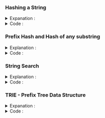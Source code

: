 ### Hashing a String
    
<details> 
  <summary> Expanation : </summary>
    
<br>
    
  |   |   |  
  |---|---|
  | ![1](https://user-images.githubusercontent.com/63524824/203860954-bef214a5-00d0-4f2b-8652-21fe910336ea.png)  |   ![image](https://user-images.githubusercontent.com/63524824/203861179-526f8bc4-ba06-457b-bd2b-d54026dbb3dd.png)  |

 
  
  <strong> Note : </strong>   Base and Mod value should be <b>co-prime</b>. 
  <br> 
  Probability of having same hash for two different string is <b> ( 1 / mod_value ) </b> . To minimize this prbability use a <b> reletively large  prime number </b>  
  In this case ,<b> 10<sup>9</sup>+7 </b> is safe to use. 
  
  To minimize it more, we may go for <b> Double Hashing </b>. <br>
  
  <b> Double Hashing : </b> It is a techinque in where two different ( base and mod ) pair to generate hash_value of a string and both together used to represent this string.<br>
 
  Let's say , 
  
  |   |   |  
  |---|---|
  |  base_1 = 27  | base_2 = 28   |  
  |  mod_1 = 10<sup>9</sup>+7  |  mod_2 = 10<sup>9</sup>+11   |  

  In this case , probability of having same Hash = <b> 1 / ( 10<sup>9</sup>+7 ) * ( 10<sup>9</sup>+11 )  </b>
  
  In Double Hashing, if hash_value for a particular ( base and mode ) pair get same , there is a little change to get similiar for different pair. So double hash make it 
  more unique.
   
   
</details>

<details> 
 <summary> Code : </summary>
    
 <br> <b> Single Hash : </b> <br> 
  
```
    
    ll get_hash(string s ){
        ll d = s.size(), loc = 1 , hash_value = 0 ;
        fr(i,0,d){
            hash_value = ((hash_value%mod)*27 + (s[i]-96))%mod ;
        }
        return hash_value ;
    } 
    
```
    
<br> <b> Double Hash : </b> <br> 
    
    
```
    
    pair<ll,ll> double_hash( string s ){
    
        ll d = s.size(), hash_value_1 = 0  , hash_value_2 = 0 ;
        ll mod_1 = 1000000007 , mod_2 = 1000000011;
        ll base_1 = 27 , base_2 = 28 ;

        fr(i,0,d){
            hash_value_1 = ((hash_value_1%mod_1)*base_1 + (s[i]-96))%mod_1 ;
            hash_value_2 = ((hash_value_2%mod_2)*base_2 + (s[i]-96))%mod_2 ;
        }

        return {hash_value_1,hash_value_2} ;
    }
    
    
```
    
    
  
</details>

    
    
### Prefix Hash and Hash of any substring
    
    

<details> 
 <summary> Explanation : </summary>
    
   <br>
    
   ![3](https://user-images.githubusercontent.com/63524824/204009119-7a413192-f7ea-4dbe-aa8b-85f7ef44cb76.png)

</details>
    
<details> 
 <summary> Code : </summary>
    
    
```
    
        ll a[10];
        void power(){
            a[0] = 1 ;
            fr(i,1,10){
                a[i] = a[i-1]*27;
                a[i]%=mod ;
            }
        }

        int main(){
            string s ;
            cin >> s ;

            power();

            ll d = s.size(), loc = 1 , hash_value = 0 ;
            vector<ll>hs;

            // prefix hash

            fr(i,0,d){
                hash_value = ((hash_value%mod)*27 + (s[i]-96))%mod ;
                hs.pb(hash_value);
            }

            for(auto a : hs ) cout << a << " "; cout << endl;

            // any substring 

            fr(i,0,d){
                fr(j,0,i){
                    cout << j+1 <<" "<< i << " "<< i-j << " = "<< (hs[i] - hs[j]*(a[i-j])) << endl;
                }
            }


        return 0 ;
        }

```
   

</details>
    
### String Search 
<details> 
    <summary> Explanation : </summary>  
    <br> 
    <b> Problem Statement :  </b> You are given an array of strings A[]. You have to answer a few queires. Each queries contains a string. You need to find if this string can be found in the array.
    
![4](https://user-images.githubusercontent.com/63524824/204013214-daa20699-4fc5-4041-b80c-49d7a1261b8d.png)

    
</details> 
    
<details> 
    <summary>  Code : </summary> 
    
```
    ll get_hash(string s ){

        ll d = s.size(), loc = 1 , hash_value = 0 ;
        fr(i,0,d){
            hash_value = ((hash_value%mod)*27 + (s[i]-96))%mod ;
        }
        return hash_value ;

    }

    int main(){
        ll n , queries ;
        cin >> n ;

        string A[n];
        vector<ll>hs ;

        fr(i,0,n){
            cin >> A[i] ;
            hs.pb( get_hash( A[i] ) );
        }

        for(auto a : hs ) cout << a <<" "; cout << endl;
        fr(i,0,hin) cout << A[i] <<" "; cout << endl;

        sort(all(hs));

        cin >> queries ;

        while( queries-- ){
            string s ;
            cin >> s ;
            ll hsh = get_hash(s);

            if ( binary_search(all(hs),hsh)) cout << "Present\n" ;
            else cout << "Not Present\n";

        }

    return 0 ;
    }

    
```
    
    
</details> 
    
    
### TRIE - Prefix Tree Data Structure 
    
<details> 
  <summary> Expanation : </summary>
    <br>
   Source: 
   <ul>
       <li> https://www.youtube.com/watch?v=zbV0IRWBNvU  </li>
       <li> https://cppsecrets.com/users/9999109111117110105971171035048484864103109971051084699111109/C00-Trie-Datastructure.php </li>
   </ul>
    
</details>   
<details> 
  <summary> Code : </summary>

```
#include<bits/stdc++.h>
#define ll             long long
#define pb             push_back
#define all(v)         v.begin(),v.end()
#define fr(i,s,e)      for(ll i=s;i<e;i++)
#define rfr(i,e,s)     for(ll i=e;i>=s;i--)
#define endl           "\n"
#define sz(a)          (ll)a.size()
#define mem1(a)        memset(a,-1,sizeof(a))
#define pii            pair<int,int>
#define mod            1000000007
#define fast           ios_base::sync_with_stdio(0);cin.tie(NULL);cout.tie(NULL)
using namespace std;

struct node {

    node *child[26];
    bool word = false ;
    ll childCount = 0 ;
    node(){
        fr(i,0,26) child[i] = NULL ;
    }

} ;//*root;

node* root = new node ;

void insertString ( string s ){

    ll d = s.size() ;
    node* pnt = root ;

    fr(i,0,d){
        ll index = s[i]-97;
        if(!pnt->child[index]){
            pnt->child[index] = new node();
        }
        pnt = pnt->child[index];
        pnt->childCount+=1;
    }
    pnt->word = true ;

}

bool searchString( string s ){
    ll d = s.size() ;
    node* pnt = root ;

    fr(i,0,d){
        ll index = s[i]-97;
        if(!pnt->child[index]) return false ;
        pnt = pnt->child[index];
    }
    return pnt->word;
}

ll searchPrefix( string s ){
    ll d = s.size() ;
    node* pnt = root ;

    fr(i,0,d){
        ll index = s[i]-97;
        if(!pnt->child[index]) return -1 ;
        pnt = pnt->child[index];
    }
    return pnt->childCount;
}
int main(){

    for(ll i=0;i<5;i++){
        string s ;
        cin >> s ;
        insertString(s);
    }
//   for(ll i=0;i<5;i++){
//        string s ;
//        cin >> s ;
//        if(searchString(s)) cout << "Pres\n";
//        else cout << "Abs\n";
//    }
    for(ll i=0;i<5;i++){
        string s ;
        cin >> s ;
        ll d = searchPrefix(s);
        cout << "Len : " << d << endl;
    }

return 0 ;
}

```

</details>   
    
    
